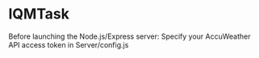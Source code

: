 # IQMTask

Before launching the Node.js/Express server:
Specify your AccuWeather API access token in Server/config.js